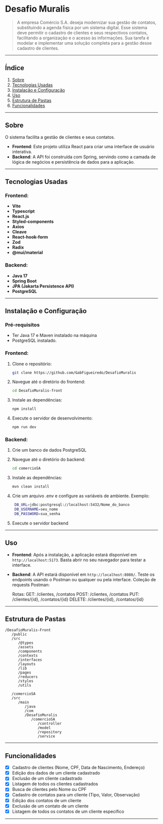 
# **Desafio Muralis**

> A empresa Comércio S.A. deseja modernizar sua gestão de contatos, substituindo a
agenda física por um sistema digital. Esse sistema deve permitir o cadastro de clientes e seus
respectivos contatos, facilitando a organização e o acesso às informações. Sua tarefa é
modelar e implementar uma solução completa para a gestão desse cadastro de clientes.

---

## **Índice**

1. [Sobre](#sobre)
2. [Tecnologias Usadas](#tecnologias-usadas)
3. [Instalação e Configuração](#instalação-e-configuração)
4. [Uso](#uso)
5. [Estrutura de Pastas](#estrutura-de-pastas)
6. [Funcionalidades](#funcionalidades)

---

## **Sobre**

O sistema facilita a gestão de clientes e seus contatos.

- **Frontend**: Este projeto utiliza React para criar uma interface de usuário interativa.
- **Backend**: A API foi construída com Spring, servindo como a camada de lógica de negócios e persistência de dados para a aplicação.

---

## **Tecnologias Usadas**

### **Frontend:**

- **Vite**
- **Typescript**
- **React.js** 
- **Styled-components** 
- **Axios** 
- **Cleave** 
- **React-hook-form** 
- **Zod** 
- **Radix** 
- **@mui/material** 

### **Backend:**

- **Java 17** 
- **Spring Boot** 
- **JPA (Jakarta Persistence API)** 
- **PostgreSQL**

---

## **Instalação e Configuração**

### **Pré-requisitos**

- Ter Java 17 e Maven instalado na máquina
- PostgreSQL instalado.
  
### **Frontend:**

1. Clone o repositório:
   ```bash
   git clone https://github.com/GabFigueiredo/DesafioMuralis
   ```

2. Navegue até o diretório do frontend:
   ```bash
   cd DesafioMuralis-front
   ```

3. Instale as dependências:
   ```bash
   npm install
   ```

4. Execute o servidor de desenvolvimento:
   ```bash
   npm run dev
   ```

### **Backend:**

1. Crie um banco de dados PostgreSQL

2. Navegue até o diretório do backend:
   ```bash
   cd comercioSA
   ```

3. Instale as dependências:
   ```bash
   mvn clean install
   ```

4. Crie um arquivo .env e configure as variáveis de ambiente. Exemplo:
   ```bash
    DB_URL=jdbc:postgresql://localhost:5432/Nome_do_banco
    DB_USERNAME=seu_nome
    DB_PASSWORD=sua_senha
   ```

5. Execute o servidor backend

---

## **Uso**

- **Frontend**: Após a instalação, a aplicação estará disponível em `http://localhost:5173`. Basta abrir no seu navegador para testar a interface.
- **Backend**: A API estará disponível em `http://localhost:8080/`. Teste os endpoints usando o Postman ou qualquer ou pela interface.
   Coleção de requests Postman: 

   Rotas:
   GET: /clientes, /contatos
   POST: /clientes, /contatos
   PUT: /clientes/{id}, /contatos/{id}
   DELETE: /clientes/{id}, /contatos/{id}

---

## **Estrutura de Pastas**

```
/DesafioMuralis-Front
   /public
   /src
      /@types
      /assets
      /components
      /contexts
      /interfaces
      /layouts
      /lib
      /pages
      /reducers
      /styles
      /utils

   /comercioSA
   /src
      /main
         /java
         /com
         /DesafioMuralis
            /comercioSA
               /controller
               /model
               /repository
               /service
   ```

---

## **Funcionalidades**

- [x] Cadastro de clientes (Nome, CPF, Data de Nascimento, Endereço)
- [x] Edição dos dados de um cliente cadastrado
- [x] Exclusão de um cliente cadastrado
- [x] Listagem de todos os clientes cadastrados
- [x] Busca de clientes pelo Nome ou CPF
- [x] Cadastro de contatos para um cliente (Tipo, Valor, Observação)
- [x] Edição dos contatos de um cliente
- [x] Exclusão de um contato de um cliente
- [x] Listagem de todos os contatos de um cliente específico

---


